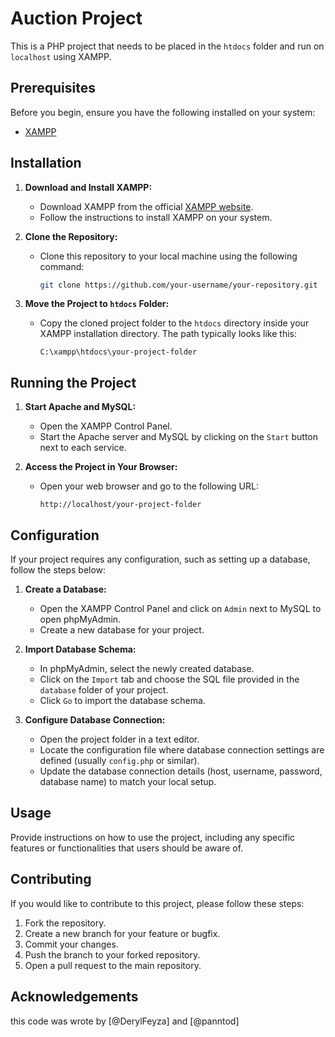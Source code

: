 # Auction Project

This is a PHP project that needs to be placed in the `htdocs` folder and run on `localhost` using XAMPP.

## Prerequisites

Before you begin, ensure you have the following installed on your system:

- [XAMPP](https://www.apachefriends.org/index.html)

## Installation

1. **Download and Install XAMPP:**
   - Download XAMPP from the official [XAMPP website](https://www.apachefriends.org/index.html).
   - Follow the instructions to install XAMPP on your system.

2. **Clone the Repository:**
   - Clone this repository to your local machine using the following command:
     ```bash
     git clone https://github.com/your-username/your-repository.git
     ```

3. **Move the Project to `htdocs` Folder:**
   - Copy the cloned project folder to the `htdocs` directory inside your XAMPP installation directory. The path typically looks like this:
     ```
     C:\xampp\htdocs\your-project-folder
     ```

## Running the Project

1. **Start Apache and MySQL:**
   - Open the XAMPP Control Panel.
   - Start the Apache server and MySQL by clicking on the `Start` button next to each service.

2. **Access the Project in Your Browser:**
   - Open your web browser and go to the following URL:
     ```
     http://localhost/your-project-folder
     ```

## Configuration

If your project requires any configuration, such as setting up a database, follow the steps below:

1. **Create a Database:**
   - Open the XAMPP Control Panel and click on `Admin` next to MySQL to open phpMyAdmin.
   - Create a new database for your project.

2. **Import Database Schema:**
   - In phpMyAdmin, select the newly created database.
   - Click on the `Import` tab and choose the SQL file provided in the `database` folder of your project.
   - Click `Go` to import the database schema.

3. **Configure Database Connection:**
   - Open the project folder in a text editor.
   - Locate the configuration file where database connection settings are defined (usually `config.php` or similar).
   - Update the database connection details (host, username, password, database name) to match your local setup.

## Usage

Provide instructions on how to use the project, including any specific features or functionalities that users should be aware of.

## Contributing

If you would like to contribute to this project, please follow these steps:

1. Fork the repository.
2. Create a new branch for your feature or bugfix.
3. Commit your changes.
4. Push the branch to your forked repository.
5. Open a pull request to the main repository.

## Acknowledgements

this code was wrote by [@DerylFeyza] and [@panntod]
